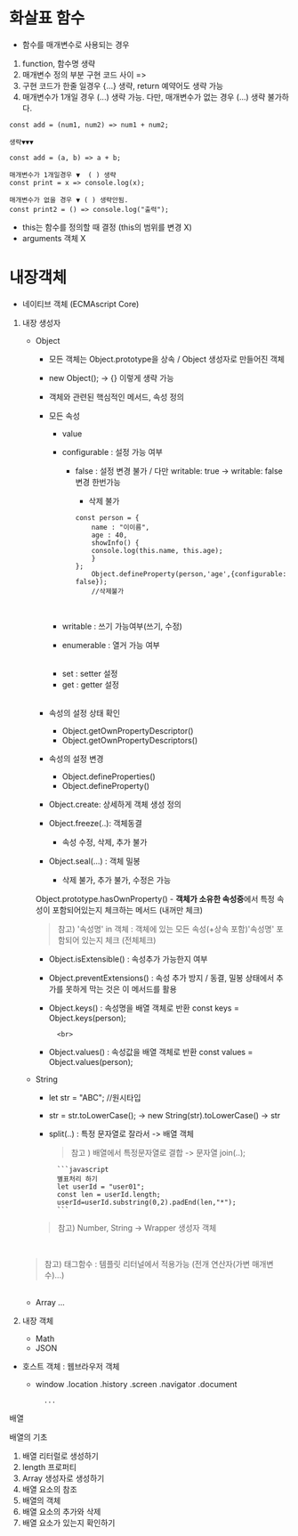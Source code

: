 # 화살표 함수
- 함수를 매개변수로 사용되는 경우

1) function, 함수명 생략
2) 매개변수 정의 부분 구현 코드 사이 =>
3) 구현 코드가 한줄 일경우 {...} 생략, return 예약어도 생략 가능
4) 매개변수가 1개일 경우 (...) 생략 가능. 다만, 매개변수가 없는 경우 (...) 생략 불가하다.

```
const add = (num1, num2) => num1 + num2; 

생략▼▼▼

const add = (a, b) => a + b;

매개변수가 1개일경우 ▼  ( ) 생략
const print = x => console.log(x);

매개변수가 없을 경우 ▼ ( ) 생략안됨.
const print2 = () => console.log("출력");

```

- this는 함수를 정의할 때 결정 (this의 범위를 변경 X)
- arguments 객체 X




# 내장객체
- 네이티브 객체 (ECMAscript Core) 
1. 내장 생성자 
	- Object
		- 모든 객체는 Object.prototype을 상속 / Object 생성자로 만들어진 객체
		- new Object();  -> {}  이렇게 생략 가능
		- 객체와 관련된 핵심적인 메서드, 속성 정의
		
		- 모든 속성
			- value
			- configurable : 설정 가능 여부
				- false : 설정 변경 불가 / 다만 writable: true -> writable: false 변경 한번가능
					- 삭제 불가
					
					```
					const person = {
						name : "이이름",
						age : 40,
						showInfo() {
						console.log(this.name, this.age);
						}
					};
						Object.defineProperty(person,'age',{configurable: false});
						//삭제불가
					```
					
					<br>
					
			- writable : 쓰기 가능여부(쓰기, 수정)
			- enumerable : 열거 가능 여부
			<br>
			
			- set : setter 설정
			- get : getter 설정
			
			<br> 
			
		- 속성의 설정 상태 확인
			- Object.getOwnPropertyDescriptor() 
			- Object.getOwnPropertyDescriptors()
		
		- 속성의 설정 변경
			- Object.defineProperties()
			-	Object.defineProperty()
			
		- Object.create: 상세하게 객체 생성 정의
		- Object.freeze(..): 객체동결 
			- 속성 수정, 삭제, 추가 불가
		- Object.seal(...) : 객체 밀봉
			- 삭제 불가, 추가 불가, 수정은 가능
			
		Object.prototype.hasOwnProperty()
			- **객체가 소유한 속성중**에서 특정 속성이 포함되어있는지 체크하는 메서드 (내꺼만 체크)
		
		> 참고)
		> '속성명' in 객체 : 객체에 있는 모든 속성(+상속 포함)'속성명' 포함되어 있는지 체크 (전체체크)
			
		- Object.isExtensible() : 속성추가 가능한지 여부
		- Object.preventExtensions() : 속성 추가 방지 / 동결, 밀봉 상태에서 추가를 못하게 막는 것은 이 메서드를 활용
		
		- Object.keys() : 속성명을 배열 객체로 반환
				const keys = Object.keys(person);
				
				<br>
				
		- Object.values() : 속성값을 배열 객체로 반환
				const values = Object.values(person);
		
	- String 
		- let str = "ABC"; //원시타입
		- str = str.toLowerCase(); -> new String(str).toLowerCase() -> str
		
		- split(..) : 특정 문자열로 잘라서 -> 배열 객체
			> 참고 ) 배열에서 특정문자열로 결합 -> 문자열
			>	join(..);
		
				```javascript
				별표처리 하기 
				let userId = "user01";
				const len = userId.length;
				userId=userId.substring(0,2).padEnd(len,"*");
				```
				
		> 참고)
		>	Number, String -> Wrapper 생성자 객체
	<br>
	
	> 참고)
	> 태그함수 : 템플릿 리터널에서 적용가능
	>			(전개 연산자(가변 매개변수)...)
	<br>
	
	- Array
	...
	
2. 내장 객체
	- Math
	- JSON
	
- 호스트 객체 : 웹브라우저 객체
	- window
			.location
			.history
			.screen
			.navigator
			.document
			
			...
			

배열


배열의 기초
1. 배열 리터럴로 생성하기
2. length 프로퍼티
3. Array 생성자로 생성하기
4. 배열 요소의 참조
5. 배열의 객체
6. 배열 요소의 추가와 삭제
7. 배열 요소가 있는지 확인하기
